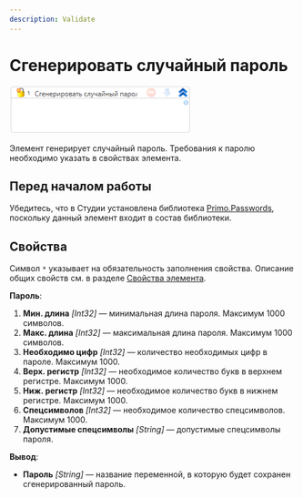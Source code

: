 ```yaml
---
description: Validate
---
```


# Сгенерировать случайный пароль

![](<../../../.gitbook/assets1/windows_items/library/WFGenerateRandomPassword.png>)

Элемент генерирует случайный пароль. Требования к паролю необходимо указать в свойствах элемента.

## Перед началом работы

Убедитесь, что в Студии установлена библиотека [Primo.Passwords](https://github.com/PrimoRPA/Docs.Rus/tree/1299-%D0%BD%D0%B0%D0%BF%D0%B8%D1%81%D0%B0%D1%82%D1%8C-%D0%B4%D0%BE%D0%BA%D1%83%D0%BC%D0%B5%D0%BD%D1%82-%D0%BF%D0%BE-primoai/g_elements/el_extra/ai_server), поскольку данный элемент входит в состав библиотеки.


## Свойства
Символ `*` указывает на обязательность заполнения свойства. Описание общих свойств см. в разделе [Свойства элемента](https://docs.primo-rpa.ru/primo-rpa/primo-studio/process/elements#svoistva-elementa).

**Пароль**:

1. **Мин. длина** *[Int32]* — минимальная длина пароля. Максимум 1000 символов.
1. **Макс. длина** *[Int32]* — максимальная длина пароля. Максимум 1000 символов.
1. **Необходимо цифр** *[Int32]* — количество необходимых цифр в пароле. Максимум 1000.
1. **Верх. регистр** *[Int32]* — необходимое количество букв в верхнем регистре. Максимум 1000.
1. **Ниж. регистр** *[Int32]* — необходимое количество букв в нижнем регистре. Максимум 1000.
1. **Спецсимволов** *[Int32]* — необходимое количество спецсимволов. Максимум 1000.
1. **Допустимые спецсимволы** *[String]* — допустимые спецсимволы пароля.

**Вывод**:

* **Пароль** *[String]* — название переменной, в которую будет сохранен сгенерированный пароль.
